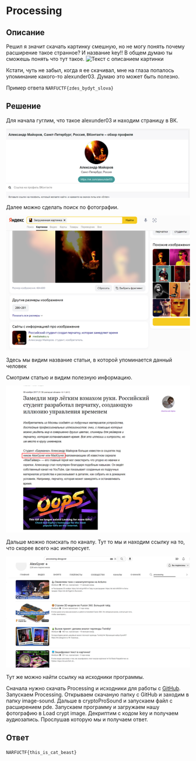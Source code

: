 # Processing

## Описание
Решил я значит скачать картинку смешную, но не могу понять почему расширение такое странное? И название key!! В общем думаю ты сможешь понять что тут такое.
![Текст с описанием картинки](https://cdn.discordapp.com/attachments/649654971104755713/1039666479701962773/key.bmp)

Кстати, чуть не забыл, когда я ее скачивал, мне на глаза попалось упоминание какого-то alexunder03. Думаю это может быть полезно.

Пример ответа `NARFUCTF{zdes_bydyt_slova}`

## Решение

Для начала гуглим, что такое alexunder03 и находим страницу в ВК.

![16e845811504d8f5d8b9b6d1d362966f.png](../../_resources/16e845811504d8f5d8b9b6d1d362966f.png)

Далее можно сделать поиск по фотографии. 

![958eb27ff215c5ab569ba697b38eccf7.png](../../_resources/958eb27ff215c5ab569ba697b38eccf7.png)

Здесь мы видим название статьи, в которой упоминается данный человек

Смотрим статью и видим полезную информацию.

![da2d6346b19af610effebbba9984329d.png](../../_resources/da2d6346b19af610effebbba9984329d.png)

Дальше можно поискать по каналу. Тут то мы и находим ссылку на то, что скорее всего нас интересует. 

![1bb69571c8e558b0022f55d0a24ea698.png](../../_resources/1bb69571c8e558b0022f55d0a24ea698.png)

Тут же можно найти ссылку на исходники программы.

Сначала нужно скачать Processing и исходники для работы с [GitHub](https://github.com/AlexGyver/crypto). Запускаем Processing. Открываем скачаную папку с GitHub и заходим в папку image-sound. Дальше в cryptoProSound и запускаем файл с расширением pde. Запускаем программу и загружаем нашу фотографию в Load crypt image. Декриптим с кодом key и получаем аудиозапись. Прослушав которую мы и получаем ответ.


## Ответ
`NARFUCTF{this_is_cat_beast}`